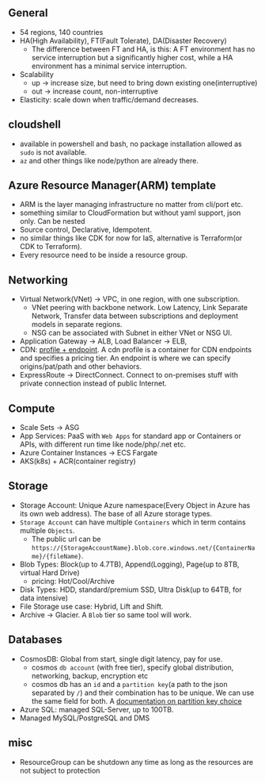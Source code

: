 ## General
* 54 regions, 140 countries
* HA(High Availability), FT(Fault Tolerate), DA(Disaster Recovery)
  * The difference between FT and HA, is this: A FT environment has no service interruption but a significantly higher cost, while a HA environment has a minimal service interruption.
* Scalability
  * up -> increase size, but need to bring down existing one(interruptive)
  * out -> increase count, non-interruptive
* Elasticity: scale down when traffic/demand decreases.

## cloudshell
* available in powershell and  bash, no package installation allowed as `sudo` is not available.
* `az` and other things like node/python are already there.

## Azure Resource Manager(ARM) template
* ARM is the layer managing infrastructure no matter from cli/port etc.
* something similar to CloudFormation but without yaml support, json only. Can be nested
* Source control, Declarative, Idempotent.
* no similar things like CDK for now for IaS, alternative is Terraform(or CDK to Terraform).
* Every resource need to be inside a resource group.

## Networking
* Virtual Network(VNet) -> VPC, in one region, with one subscription.
  * VNet peering with backbone network. Low Latency, Link Separate Network, Transfer data between subscriptions and deployment models in separate regions.
  * NSG can be associated with Subnet in either VNet or NSG UI.
* Application Gateway -> ALB, Load Balancer -> ELB, 
* CDN: [profile + endpoint](https://docs.microsoft.com/en-us/azure/cdn/cdn-create-new-endpoint). A cdn profile is a container for CDN endpoints and specifies a pricing tier. An endpoint is where we can specify origins/pat/path and other behaviors.
* ExpressRoute -> DirectConnect. Connect to on-premises stuff with private connection instead of public Internet.

## Compute
* Scale Sets -> ASG
* App Services: PaaS with `Web Apps` for standard app or Containers or APIs, with different run time like node/php/.net etc.
* Azure Container Instances -> ECS Fargate
* AKS(k8s) + ACR(container registry)

## Storage
* Storage Account: Unique Azure namespace(Every Object in Azure has its own web address). The base of all Azure storage types.
* `Storage Account` can have multiple `Containers` which in term contains multiple `Objects`. 
  * The public url can be `https://{StorageAccountName}.blob.core.windows.net/{ContainerName}/{fileName}`.
* Blob Types: Block(up to 4.7TB), Append(Logging), Page(up to 8TB, virtual Hard Drive)
  * pricing: Hot/Cool/Archive
* Disk Types: HDD, standard/premium SSD, Ultra Disk(up to 64TB, for data intensive)
* File Storage use case: Hybrid, Lift and Shift.
* Archive -> Glacier. A `Blob` tier so same tool will work.

## Databases
* CosmosDB: Global from start, single digit latency, pay for use. 
  * cosmos `db account` (with free tier), specify global distribution, networking, backup, encryption etc
  * cosmos db has an `id` and a `partition key`(a path to the json separated by `/`) and their combination has to be unique. We can use the same field for both. A [documentation on partition key choice](https://docs.microsoft.com/en-us/azure/cosmos-db/partitioning-overview#choose-partitionkey)
* Azure SQL: managed SQL-Server, up to 100TB.
* Managed MySQL/PostgreSQL and DMS

##  misc
* ResourceGroup can be shutdown any time as long as the resources are not subject to protection
